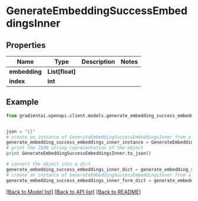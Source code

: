 # GenerateEmbeddingSuccessEmbeddingsInner


## Properties
Name | Type | Description | Notes
------------ | ------------- | ------------- | -------------
**embedding** | **List[float]** |  | 
**index** | **int** |  | 

## Example

```python
from gradientai.openapi.client.models.generate_embedding_success_embeddings_inner import GenerateEmbeddingSuccessEmbeddingsInner


json = "{}"
# create an instance of GenerateEmbeddingSuccessEmbeddingsInner from a JSON string
generate_embedding_success_embeddings_inner_instance = GenerateEmbeddingSuccessEmbeddingsInner.from_json(json)
# print the JSON string representation of the object
print GenerateEmbeddingSuccessEmbeddingsInner.to_json()

# convert the object into a dict
generate_embedding_success_embeddings_inner_dict = generate_embedding_success_embeddings_inner_instance.to_dict()
# create an instance of GenerateEmbeddingSuccessEmbeddingsInner from a dict
generate_embedding_success_embeddings_inner_form_dict = generate_embedding_success_embeddings_inner.from_dict(generate_embedding_success_embeddings_inner_dict)
```
[[Back to Model list]](../README.md#documentation-for-models) [[Back to API list]](../README.md#documentation-for-api-endpoints) [[Back to README]](../README.md)


